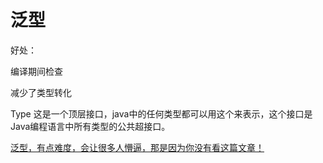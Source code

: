 # 泛型

好处：

编译期间检查

减少了类型转化





Type  这是一个顶层接口，java中的任何类型都可以用这个来表示，这个接口是Java编程语言中所有类型的公共超接口。





[泛型，有点难度，会让很多人懵逼，那是因为你没有看这篇文章！](https://mp.weixin.qq.com/s?__biz=MzA5MTkxMDQ4MQ==&mid=2648933878&idx=1&sn=bebd543c39d02455456680ff12e3934b&chksm=88621dc8bf1594de6b50a760e4141b80da76442ba38fb93a91a3d18ecf85e7eee368f2c159d3&token=799820369&lang=zh_CN&scene=21#wechat_redirect)

